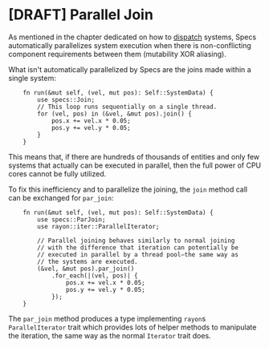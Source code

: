 # [DRAFT] Parallel Join

As mentioned in the chapter dedicated on how to [dispatch][c3] systems,
Specs automatically parallelizes system execution when there is non-conflicting
component requirements between them (mutability XOR aliasing).

[c3]: ./03_dispatcher.html

What isn't automatically parallelized by Specs are
the joins made within a single system:

```rust,ignore
    fn run(&mut self, (vel, mut pos): Self::SystemData) {
        use specs::Join;
        // This loop runs sequentially on a single thread.
        for (vel, pos) in (&vel, &mut pos).join() {
            pos.x += vel.x * 0.05;
            pos.y += vel.y * 0.05;
        }
    }
```

This means that, if there are hundreds of thousands of entities and only few
systems that actually can be executed in parallel, then the full power
of CPU cores cannot be fully utilized.

To fix this inefficiency and to parallelize the joining, the `join`
method call can be exchanged for `par_join`:

```rust,ignore
    fn run(&mut self, (vel, mut pos): Self::SystemData) {
        use specs::ParJoin;
        use rayon::iter::ParallelIterator;

        // Parallel joining behaves similarly to normal joining
        // with the difference that iteration can potentially be
        // executed in parallel by a thread pool—the same way as
        // the systems are executed.
        (&vel, &mut pos).par_join()
            .for_each(|(vel, pos)| {
                pos.x += vel.x * 0.05;
                pos.y += vel.y * 0.05;
            });
    }
```

The `par_join` method produces a type implementing `rayon`s `ParallelIterator`
trait which provides lots of helper methods to manipulate the iteration,
the same way as the normal `Iterator` trait does.
